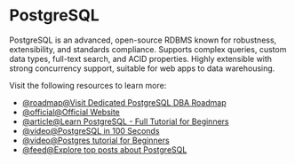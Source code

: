 # PostgreSQL

PostgreSQL is an advanced, open-source RDBMS known for robustness, extensibility, and standards compliance. Supports complex queries, custom data types, full-text search, and ACID properties. Highly extensible with strong concurrency support, suitable for web apps to data warehousing.

Visit the following resources to learn more:

- [@roadmap@Visit Dedicated PostgreSQL DBA Roadmap](https://roadmap.sh/postgresql-dba)
- [@official@Official Website](https://www.postgresql.org/)
- [@article@Learn PostgreSQL - Full Tutorial for Beginners](https://www.postgresqltutorial.com/)
- [@video@PostgreSQL in 100 Seconds](https://www.youtube.com/watch?v=n2Fluyr3lbc)
- [@video@Postgres tutorial for Beginners](https://www.youtube.com/watch?v=SpfIwlAYaKk)
- [@feed@Explore top posts about PostgreSQL](https://app.daily.dev/tags/postgresql?ref=roadmapsh)